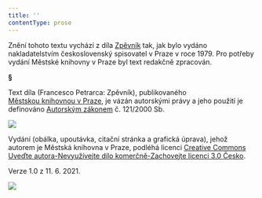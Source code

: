 ```yaml
---
title: ''
contentType: prose
---
```


Znění tohoto textu vychází z díla [Zpěvník](https://search.mlp.cz/cz/titul/zpevnik/160797/#book-content) tak, jak bylo vydáno nakladatelstvím československý spisovatel v Praze v roce 1979. Pro potřeby vydání Městské knihovny v Praze byl text redakčně zpracován.

**§**

Text díla (Francesco Petrarca: Zpěvník), publikovaného [Městskou knihovnou v Praze](https://www.mlp.cz/cz/), je vázán autorskými právy a jeho použití je definováno [Autorským zákonem](https://www.mkcr.cz/predpisy-zakonu-709.html) č. 121/2000 Sb.

![](../Images/image001.jpg)

Vydání (obálka, upoutávka, citační stránka a grafická úprava), jehož autorem je Městská knihovna v Praze, podléhá licenci [Creative Commons Uveďte autora-Nevyužívejte dílo komerčně-Zachovejte licenci 3.0 Česko](https://creativecommons.org/licenses/by-nc-sa/3.0/cz/).

Verze 1.0 z 11. 6. 2021.

![](../Images/image002.jpg)
